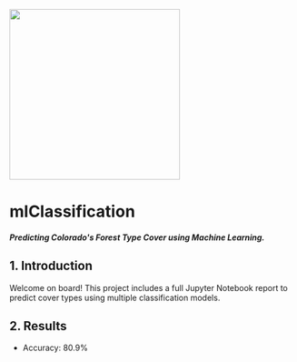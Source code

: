 <img width="300" style="float:center" 
     src="https://i.imgur.com/45XzDkg.png" />



# mlClassification
#### _Predicting Colorado's Forest Type Cover using Machine Learning._

## 1. Introduction

Welcome on board! This project includes a full Jupyter Notebook report to predict cover types using multiple classification models.

## 2. Results

* Accuracy: 80.9%






